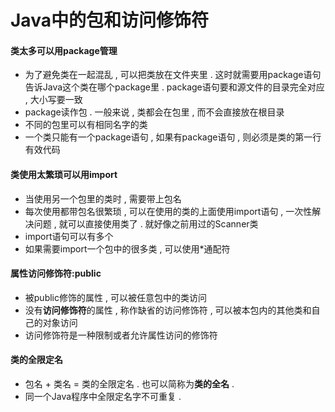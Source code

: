 # Java中的包和访问修饰符

#### 类太多可以用package管理

* 为了避免类在一起混乱 , 可以把类放在文件夹里 . 这时就需要用package语句告诉Java这个类在哪个package里 . package语句要和源文件的目录完全对应 , 大小写要一致
* package读作包 . 一般来说 , 类都会在包里 , 而不会直接放在根目录
* 不同的包里可以有相同名字的类
* 一个类只能有一个package语句 , 如果有package语句 , 则必须是类的第一行有效代码

#### 类使用太繁琐可以用import

* 当使用另一个包里的类时 , 需要带上包名
* 每次使用都带包名很繁琐 , 可以在使用的类的上面使用import语句 , 一次性解决问题 , 就可以直接使用类了 . 就好像之前用过的Scanner类
* import语句可以有多个
* 如果需要import一个包中的很多类 , 可以使用\*通配符

#### 属性访问修饰符:public

* 被public修饰的属性 , 可以被任意包中的类访问
* 没有**访问修饰符**的属性 , 称作缺省的访问修饰符 , 可以被本包内的其他类和自己的对象访问
* 访问修饰符是一种限制或者允许属性访问的修饰符

#### 类的全限定名

* 包名 + 类名 = 类的全限定名 . 也可以简称为**类的全名** . 
* 同一个Java程序中全限定名字不可重复 . 



